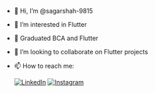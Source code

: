 - 👋 Hi, I’m @sagarshah-9815
- 👀 I’m interested in Flutter 
- 🌱 Graduated BCA and Flutter
- 💞️ I’m looking to collaborate on Flutter projects
- 📫 How to reach me:

  [![LinkedIn](https://img.shields.io/badge/LinkedIn-0077B5?style=for-the-badge&logo=linkedin&logoColor=white)](https://www.linkedin.com/in/sagar-kumar-sahu-teli-3721a9247/)
  [![Instagram](https://img.shields.io/badge/Instagram-E4405F?style=for-the-badge&logo=instagram&logoColor=white)](https://www.instagram.com/sagarshah_im/)


<!---
sagarshah-9815/sagarshah-9815 is a ✨ special ✨ repository because its `README.md` (this file) appears on your GitHub profile.
You can click the Preview link to take a look at your changes.
--->
